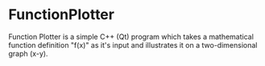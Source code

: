 # FunctionPlotter

Function Plotter is a simple C++ (Qt) program which takes a mathematical function definition "f(x)" as it's input and illustrates it on a two-dimensional graph (x-y).
